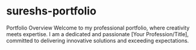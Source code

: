 # sureshs-portfolio
Portfolio Overview  Welcome to my professional portfolio, where creativity meets expertise. I am a dedicated and passionate [Your Profession/Title], committed to delivering innovative solutions and exceeding expectations.
